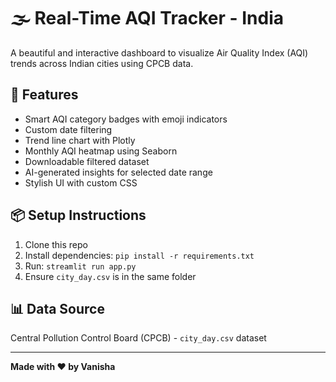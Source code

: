 # 🌫️ Real-Time AQI Tracker - India

A beautiful and interactive dashboard to visualize Air Quality Index (AQI) trends across Indian cities using CPCB data.

## 🚀 Features
- Smart AQI category badges with emoji indicators
- Custom date filtering
- Trend line chart with Plotly
- Monthly AQI heatmap using Seaborn
- Downloadable filtered dataset
- AI-generated insights for selected date range
- Stylish UI with custom CSS

## 📦 Setup Instructions
1. Clone this repo
2. Install dependencies: `pip install -r requirements.txt`
3. Run: `streamlit run app.py`
4. Ensure `city_day.csv` is in the same folder

## 📊 Data Source
Central Pollution Control Board (CPCB) - `city_day.csv` dataset

---

**Made with ❤️ by Vanisha**

